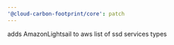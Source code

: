 ```yaml
---
'@cloud-carbon-footprint/core': patch
---
```


adds AmazonLightsail to aws list of ssd services types
